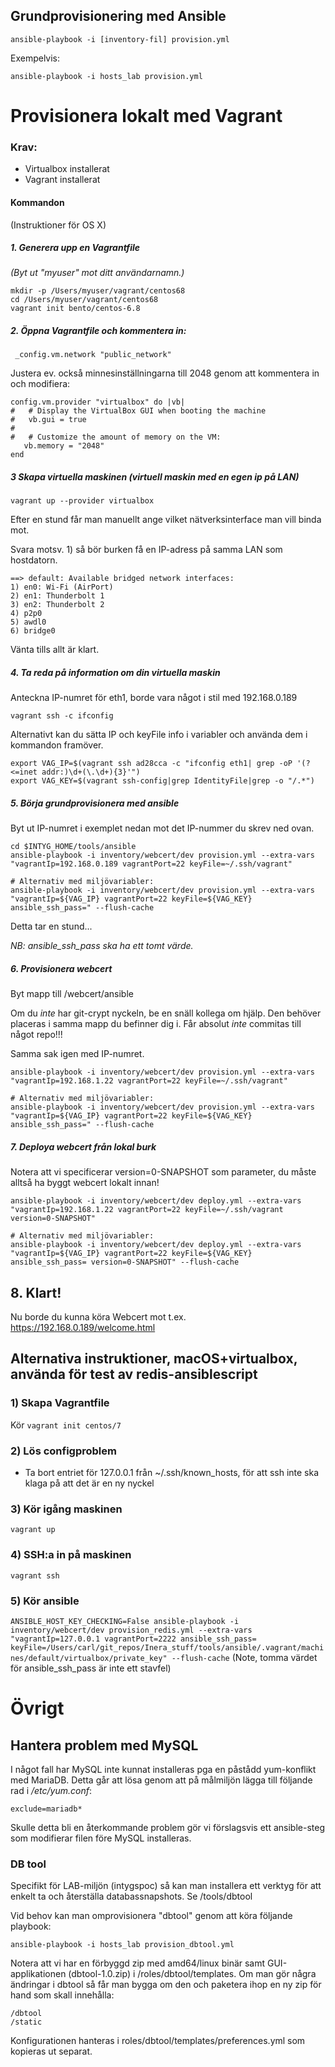 ## Grundprovisionering med Ansible

    ansible-playbook -i [inventory-fil] provision.yml
    
Exempelvis:

    ansible-playbook -i hosts_lab provision.yml
    
    
# Provisionera lokalt med Vagrant

### Krav:
- Virtualbox installerat
- Vagrant installerat

#### Kommandon
(Instruktioner för OS X)

##### 1. Generera upp en Vagrantfile
_(Byt ut "myuser" mot ditt användarnamn.)_

    mkdir -p /Users/myuser/vagrant/centos68
    cd /Users/myuser/vagrant/centos68
    vagrant init bento/centos-6.8
    
##### 2. Öppna Vagrantfile och kommentera in:
 
     _config.vm.network "public_network"   
   
Justera ev. också minnesinställningarna till 2048 genom att kommentera in och modifiera:

    config.vm.provider "virtualbox" do |vb|
    #   # Display the VirtualBox GUI when booting the machine
    #   vb.gui = true
    #
    #   # Customize the amount of memory on the VM:
       vb.memory = "2048"
    end
   

##### 3 Skapa virtuella maskinen (virtuell maskin med en egen ip på LAN)
   
    vagrant up --provider virtualbox
    
Efter en stund får man manuellt ange vilket nätverksinterface man vill binda mot. 

Svara motsv. 1) så bör burken få en IP-adress på samma LAN som hostdatorn. 
    
    ==> default: Available bridged network interfaces:
    1) en0: Wi-Fi (AirPort)
    2) en1: Thunderbolt 1
    3) en2: Thunderbolt 2
    4) p2p0
    5) awdl0
    6) bridge0
    
Vänta tills allt är klart.    
    
##### 4. Ta reda på information om din virtuella maskin 

Anteckna IP-numret för eth1, borde vara något i stil med 192.168.0.189
    
    vagrant ssh -c ifconfig

Alternativt kan du sätta IP och keyFile info i variabler och använda dem i kommandon framöver.

    export VAG_IP=$(vagrant ssh ad28cca -c "ifconfig eth1| grep -oP '(?<=inet addr:)\d+(\.\d+){3}'")
    export VAG_KEY=$(vagrant ssh-config|grep IdentityFile|grep -o "/.*")

##### 5. Börja grundprovisionera med ansible

Byt ut IP-numret i exemplet nedan mot det IP-nummer du skrev ned ovan.
    
    cd $INTYG_HOME/tools/ansible
    ansible-playbook -i inventory/webcert/dev provision.yml --extra-vars "vagrantIp=192.168.0.189 vagrantPort=22 keyFile=~/.ssh/vagrant"
      
    # Alternativ med miljövariabler:
    ansible-playbook -i inventory/webcert/dev provision.yml --extra-vars "vagrantIp=${VAG_IP} vagrantPort=22 keyFile=${VAG_KEY} ansible_ssh_pass=" --flush-cache

Detta tar en stund...

_NB: ansible\_ssh\_pass ska ha ett tomt värde._

##### 6. Provisionera webcert
Byt mapp till /webcert/ansible

Om du _inte_ har git-crypt nyckeln, be en snäll kollega om hjälp. Den behöver placeras i samma mapp du befinner dig i. Får absolut _inte_ commitas till något repo!!!

Samma sak igen med IP-numret.

    ansible-playbook -i inventory/webcert/dev provision.yml --extra-vars "vagrantIp=192.168.1.22 vagrantPort=22 keyFile=~/.ssh/vagrant"
     
    # Alternativ med miljövariabler:
    ansible-playbook -i inventory/webcert/dev provision.yml --extra-vars "vagrantIp=${VAG_IP} vagrantPort=22 keyFile=${VAG_KEY} ansible_ssh_pass=" --flush-cache

##### 7. Deploya webcert från lokal burk
Notera att vi specificerar version=0-SNAPSHOT som parameter, du måste alltså ha byggt webcert lokalt innan!
    
    ansible-playbook -i inventory/webcert/dev deploy.yml --extra-vars "vagrantIp=192.168.1.22 vagrantPort=22 keyFile=~/.ssh/vagrant version=0-SNAPSHOT"
     
    # Alternativ med miljövariabler:
    ansible-playbook -i inventory/webcert/dev deploy.yml --extra-vars "vagrantIp=${VAG_IP} vagrantPort=22 keyFile=${VAG_KEY} ansible_ssh_pass= version=0-SNAPSHOT" --flush-cache


## 8. Klart! 
  
Nu borde du kunna köra Webcert mot t.ex. https://192.168.0.189/welcome.html


## Alternativa instruktioner, macOS+virtualbox, använda för test av redis-ansiblescript
### 1) Skapa Vagrantfile

Kör
`vagrant init centos/7`

### 2) Lös configproblem
- Ta bort entriet för 127.0.0.1 från ~/.ssh/known\_hosts, för att ssh inte ska klaga på att det är en ny nyckel

### 3) Kör igång maskinen
`vagrant up`

### 4) SSH:a in på maskinen
`vagrant ssh`

### 5) Kör ansible
`ANSIBLE_HOST_KEY_CHECKING=False ansible-playbook -i inventory/webcert/dev provision_redis.yml --extra-vars "vagrantIp=127.0.0.1 vagrantPort=2222 ansible_ssh_pass= keyFile=/Users/carl/git_repos/Inera_stuff/tools/ansible/.vagrant/machines/default/virtualbox/private_key" --flush-cache`
(Note, tomma värdet för ansible\_ssh\_pass är inte ett stavfel)

# Övrigt
    
## Hantera problem med MySQL
I något fall har MySQL inte kunnat installeras pga en påstådd yum-konflikt med MariaDB. Detta går att lösa genom att på målmiljön lägga till följande rad i _/etc/yum.conf_:

    exclude=mariadb*
    
Skulle detta bli en återkommande problem gör vi förslagsvis ett ansible-steg som modifierar filen före MySQL installeras.    
    
### DB tool

Specifikt för LAB-miljön (intygspoc) så kan man installera ett verktyg för att enkelt ta och återställa databassnapshots. Se /tools/dbtool

Vid behov kan man omprovisionera "dbtool" genom att köra följande playbook:

    ansible-playbook -i hosts_lab provision_dbtool.yml
    
Notera att vi har en förbyggd zip med amd64/linux binär samt GUI-applikationen (dbtool-1.0.zip) i /roles/dbtool/templates. Om man gör några ändringar i dbtool så får man bygga om den och paketera ihop en ny zip för hand som skall innehålla:

    /dbtool
    /static
    
Konfigurationen hanteras i roles/dbtool/templates/preferences.yml som kopieras ut separat.
